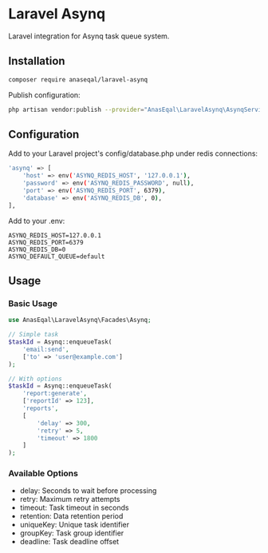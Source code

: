 # Laravel Asynq

Laravel integration for Asynq task queue system.

## Installation

```bash
composer require anaseqal/laravel-asynq
```

Publish configuration:
```bash
php artisan vendor:publish --provider="AnasEqal\LaravelAsynq\AsynqServiceProvider"
```

## Configuration

Add to your Laravel project's config/database.php under redis connections:
```bash
'asynq' => [
    'host' => env('ASYNQ_REDIS_HOST', '127.0.0.1'),
    'password' => env('ASYNQ_REDIS_PASSWORD', null),
    'port' => env('ASYNQ_REDIS_PORT', 6379),
    'database' => env('ASYNQ_REDIS_DB', 0),
],
```

Add to your .env:
```env
ASYNQ_REDIS_HOST=127.0.0.1
ASYNQ_REDIS_PORT=6379
ASYNQ_REDIS_DB=0
ASYNQ_DEFAULT_QUEUE=default
```

## Usage

### Basic Usage
```php
use AnasEqal\LaravelAsynq\Facades\Asynq;

// Simple task
$taskId = Asynq::enqueueTask(
    'email:send',
    ['to' => 'user@example.com']
);

// With options
$taskId = Asynq::enqueueTask(
    'report:generate',
    ['reportId' => 123],
    'reports',
    [
        'delay' => 300,
        'retry' => 5,
        'timeout' => 1800
    ]
);
```

### Available Options
- delay: Seconds to wait before processing
- retry: Maximum retry attempts
- timeout: Task timeout in seconds
- retention: Data retention period
- uniqueKey: Unique task identifier
- groupKey: Task group identifier
- deadline: Task deadline offset
